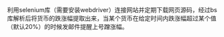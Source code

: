 利用selenium库（需要安装webdriver）连接网站并定期下载网页源码，经过bs库解析后将货币的跌涨幅提取出来，当某个货币在给定时间内跌涨幅超过某个值（默认20%）的时候发邮件提醒上号蹭涨幅。